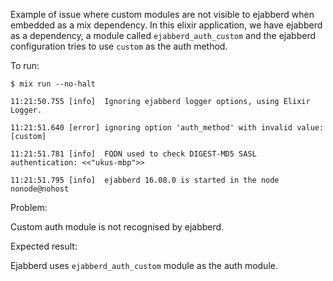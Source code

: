 Example of issue where custom modules are not visible to ejabberd when
embedded as a mix dependency. In this elixir application, we have ejabberd as
a dependency, a module called `ejabberd_auth_custom` and the ejabberd configuration
tries to use `custom` as the auth method.

To run:

```
$ mix run --no-halt

11:21:50.755 [info]  Ignoring ejabberd logger options, using Elixir Logger.

11:21:51.640 [error] ignoring option 'auth_method' with invalid value: [custom]

11:21:51.781 [info]  FQDN used to check DIGEST-MD5 SASL authentication: <<"ukus-mbp">>

11:21:51.795 [info]  ejabberd 16.08.0 is started in the node nonode@nohost
```

Problem:

Custom auth module is not recognised by ejabberd.

Expected result:

Ejabberd uses `ejabberd_auth_custom` module as the auth module.
